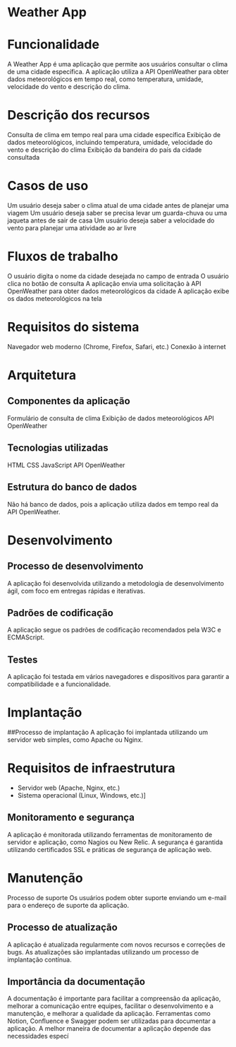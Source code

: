 # Weather App
# Funcionalidade
A Weather App é uma aplicação que permite aos usuários consultar o clima de uma cidade específica. A aplicação utiliza a API OpenWeather para obter dados meteorológicos em tempo real, como temperatura, umidade, velocidade do vento e descrição do clima.

# Descrição dos recursos
Consulta de clima em tempo real para uma cidade específica
Exibição de dados meteorológicos, incluindo temperatura, umidade, velocidade do vento e descrição do clima
Exibição da bandeira do país da cidade consultada

# Casos de uso
Um usuário deseja saber o clima atual de uma cidade antes de planejar uma viagem
Um usuário deseja saber se precisa levar um guarda-chuva ou uma jaqueta antes de sair de casa
Um usuário deseja saber a velocidade do vento para planejar uma atividade ao ar livre

# Fluxos de trabalho
O usuário digita o nome da cidade desejada no campo de entrada
O usuário clica no botão de consulta
A aplicação envia uma solicitação à API OpenWeather para obter dados meteorológicos da cidade
A aplicação exibe os dados meteorológicos na tela

# Requisitos do sistema
Navegador web moderno (Chrome, Firefox, Safari, etc.)
Conexão à internet

# Arquitetura
## Componentes da aplicação
Formulário de consulta de clima
Exibição de dados meteorológicos
API OpenWeather

## Tecnologias utilizadas
HTML
CSS
JavaScript
API OpenWeather

## Estrutura do banco de dados
Não há banco de dados, pois a aplicação utiliza dados em tempo real da API OpenWeather.

# Desenvolvimento
## Processo de desenvolvimento
A aplicação foi desenvolvida utilizando a metodologia de desenvolvimento ágil, com foco em entregas rápidas e iterativas.

## Padrões de codificação
A aplicação segue os padrões de codificação recomendados pela W3C e ECMAScript.

## Testes
A aplicação foi testada em vários navegadores e dispositivos para garantir a compatibilidade e a funcionalidade.

# Implantação
##Processo de implantação
A aplicação foi implantada utilizando um servidor web simples, como Apache ou Nginx.

# Requisitos de infraestrutura
- Servidor web (Apache, Nginx, etc.)
- Sistema operacional (Linux, Windows, etc.)]
  
## Monitoramento e segurança
A aplicação é monitorada utilizando ferramentas de monitoramento de servidor e aplicação, como Nagios ou New Relic. A segurança é garantida utilizando certificados SSL e práticas de segurança de aplicação web.

# Manutenção
Processo de suporte
Os usuários podem obter suporte enviando um e-mail para o endereço de suporte da aplicação.

## Processo de atualização
A aplicação é atualizada regularmente com novos recursos e correções de bugs. As atualizações são implantadas utilizando um processo de implantação contínua.

## Importância da documentação
A documentação é importante para facilitar a compreensão da aplicação, melhorar a comunicação entre equipes, facilitar o desenvolvimento e a manutenção, e melhorar a qualidade da aplicação. Ferramentas como Notion, Confluence e Swagger podem ser utilizadas para documentar a aplicação. A melhor maneira de documentar a aplicação depende das necessidades especí
